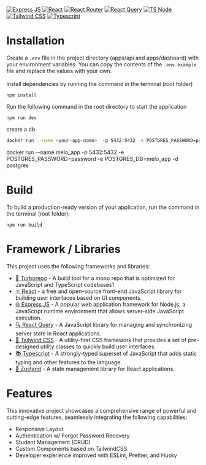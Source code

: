 


[![Express JS](https://img.shields.io/badge/Express.js-000000?style=for-the-badge&logo=express&logoColor=white)]()
[![React](https://img.shields.io/badge/React-20232A?style=for-the-badge&logo=react&logoColor=61DAFB)]()
[![React Router](https://img.shields.io/badge/React_Router-CA4245?style=for-the-badge&logo=react-router&logoColor=white)]()
[![React Query](https://img.shields.io/badge/React_Query-FF4154?style=for-the-badge&logo=React_Query&logoColor=white)]()
[![TS Node](https://img.shields.io/badge/ts--node-3178C6?style=for-the-badge&logo=ts-node&logoColor=white)]()
[![Tailwind CSS](https://img.shields.io/badge/Tailwind_CSS-38B2AC?style=for-the-badge&logo=tailwind-css&logoColor=white)]()
[![Typescript](https://img.shields.io/badge/TypeScript-007ACC?style=for-the-badge&logo=typescript&logoColor=white)]()


# Installation
Create a `.env` file in the project directory (apps/api and apps/dashoard) with your environment variables. You can copy the contents of the `.env.example` file and replace the values  with your own. <br /> <br />
Install dependencies by running the command in the terminal (root folder)
```
npm install
```

Run the following command in the root directory to start the application
```
npm run dev
```

create a db
```bash
docker run --name <your-app-name>  -p 5432:5432 -e POSTGRES_PASSWORD=password -e POSTGRES_DB=<your-app-name> -d postgres
```

docker run --name melo_app  -p 5432:5432 -e POSTGRES_PASSWORD=password -e POSTGRES_DB=melo_app -d postgres

# Build

To build a production-ready version of your application, run the command in the terminal (root folder):

```
npm run build
```


# Framework / Libraries
This project uses the following frameworks and libraries:

 - [🚀 Turborepo](https://turbo.build/repo) - A build tool for a mono repo that is optimized for JavaScript and TypeScript codebases1
 - [⚛️ React](https://react.dev/) - a free and open-source front-end JavaScript library for building user interfaces based on UI components.
 - [🌐 Express JS](https://expressjs.com/) - A popular web application framework for Node.js, a JavaScript runtime environment that allows server-side JavaScript execution.
 - [🔍 React Query](https://tanstack.com/query/v4/docs/react/adapters/react-query) - A JavaScript library for managing and synchronizing server state in React applications.
 - [🎨 Tailwind CSS](https://tailwindcss.com/) - A utility-first CSS framework that provides a set of pre-designed utility classes to quickly build user interfaces.
 - [📚 Typescript](https://www.typescriptlang.org/) - A strongly-typed superset of JavaScript that adds static typing and other features to the language.
 - [🐻 Zustand](https://github.com/pmndrs/zustand) - A state management library for React applications.

# Features
This innovative project showcases a comprehensive range of powerful and cutting-edge features, seamlessly integrating the following capabilities:

 - Responsive Layout
 - Authentication w/ Forgot Password Recovery
 - Student Management (CRUD)
 - Custom Components based on TailwindCSS
 - Developer experience improved with ESLint, Prettier, and Husky
